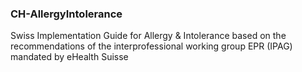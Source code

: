 ### CH-AllergyIntolerance

Swiss Implementation Guide for Allergy & Intolerance based on the recommendations of the interprofessional working group EPR (IPAG) mandated by eHealth Suisse